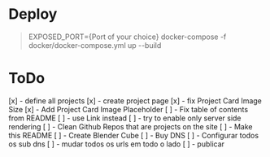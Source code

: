 # Deploy

> EXPOSED_PORT={Port of your choice} docker-compose -f docker/docker-compose.yml up --build

# ToDo

[x] - define all projects
[x] - create project page
[x] - fix Project Card Image Size
[x] - Add Project Card Image Placeholder
[ ] - Fix table of contents from README
[ ] - use Link instead <a>
[ ] - try to enable only server side rendering
[ ] - Clean Github Repos that are projects on the site
[ ] - Make this README
[ ] - Create Blender Cube
[ ] - Buy DNS
[ ] - Configurar todos os sub dns
[ ] - mudar todos os urls em todo o lado
[ ] - publicar

